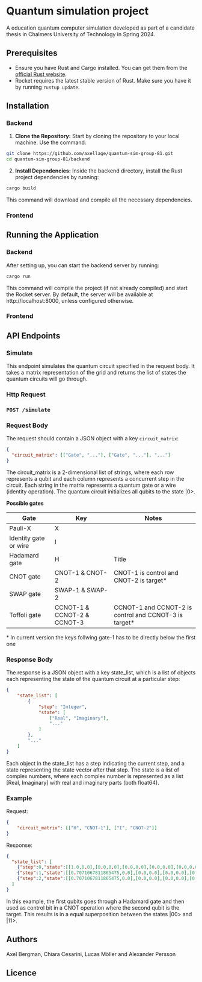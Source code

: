 # Quantum simulation project
A education quantum computer simulation developed as part of a candidate thesis in Chalmers University of Technology in Spring 2024.
## Prerequisites
- Ensure you have Rust and Cargo installed. You can get them from the [official Rust website](https://www.rust-lang.org/tools/install).
- Rocket requires the latest stable version of Rust. Make sure you have it by running `rustup update`.
## Installation
### Backend
1. **Clone the Repository:**
  Start by cloning the repository to your local machine. Use the command:

```sh
git clone https://github.com/axellage/quantum-sim-group-81.git
cd quantum-sim-group-81/backend
```

2. **Install Dependencies:**
    Inside the backend directory, install the Rust project dependencies by running:

```sh
cargo build
```

This command will download and compile all the necessary dependencies.

### Frontend
## Running the Application
### Backend

  After setting up, you can start the backend server by running:

```sh
cargo run
```

  This command will compile the project (if not already compiled) and start the Rocket server. By default, the server will be available at http://localhost:8000, unless configured otherwise.

### Frontend
## API Endpoints
### Simulate
This endpoint simulates the quantum circuit specified in the request body. It takes a matrix representation of the grid and returns the list of states the quantum circuits will go through.
### Http Request
### `POST /simulate`
### Request Body
The request should contain a JSON object with a key `circuit_matrix`:
```json
{
  "circuit_matrix": [["Gate", "..."], ["Gate", "..."], "..."]
}
```
The circuit_matrix is a 2-dimensional list of strings, where each row represents a qubit and each column represents a concurrent step in the circuit. Each string in the matrix represents a quantum gate or a wire (identity operation). The quantum circuit initializes all qubits to the state |0>.

**Possible gates**

| Gate         | Key          | Notes        |
| -----------  | ------------ | ------------ |
| Pauli-X      | X        |         |
| Identity gate or wire| I         |         |
| Hadamard gate | H        | Title        |
| CNOT gate    | CNOT-1 & CNOT-2         | CNOT-1 is control and CNOT-2 is target*        |
| SWAP gate       | SWAP-1 & SWAP-2        |         |
| Toffoli gate    | CCNOT-1 & CCNOT-2 & CCNOT-3         | CCNOT-1 and CCNOT-2 is control and CCNOT-3 is target* |

\* In current version the keys follwing gate-1 has to be directly below the first one

### Response Body
The response is a JSON object with a key state_list, which is a list of objects each representing the state of the quantum circuit at a particular step:
```json
{
    "state_list": [
        {
            "step": "Integer",
            "state": [
                ["Real", "Imaginary"],
                "..."
            ]
        },
        "..."
    ]
}
```
Each object in the state_list has a step indicating the current step, and a state representing the state vector after that step. The state is a list of complex numbers, where each complex number is represented as a list [Real, Imaginary] with real and imaginary parts (both float64).

### Example
Request:
```json 
{
    "circuit_matrix": [["H", "CNOT-1"], ["I", "CNOT-2"]]
}
```
Response:
```json
{
  "state_list": [
    {"step":0,"state":[[1.0,0.0],[0.0,0.0],[0.0,0.0],[0.0,0.0],[0.0,0.0],[0.0,0.0],[0.0,0.0],[0.0,0.0],[0.0,0.0],[0.0,0.0],[0.0,0.0],[0.0,0.0],[0.0,0.0],[0.0,0.0],[0.0,0.0],[0.0,0.0]]},
    {"step":1,"state":[[0.7071067811865475,0.0],[0.0,0.0],[0.0,0.0],[0.0,0.0],[0.0,0.0],[0.0,0.0],[0.0,0.0],[0.0,0.0],[0.7071067811865475,0.0],[0.0,0.0],[0.0,0.0],[0.0,0.0],[0.0,0.0],[0.0,0.0],[0.0,0.0],[0.0,0.0]]},
    {"step":2,"state":[[0.7071067811865475,0.0],[0.0,0.0],[0.0,0.0],[0.0,0.0],[0.0,0.0],[0.0,0.0],[0.0,0.0],[0.0,0.0],[0.0,0.0],[0.0,0.0],[0.0,0.0],[0.0,0.0],[0.7071067811865475,0.0],[0.0,0.0],[0.0,0.0],[0.0,0.0]]}
  ]
}
```

In this example, the first qubits goes through a Hadamard gate and then used as control bit in a CNOT operation where the second qubit is the target. This results is in a equal superposition between the states |00> and |11>.
## Authors
Axel Bergman, Chiara Cesarini, Lucas Möller and Alexander Persson
## Licence

